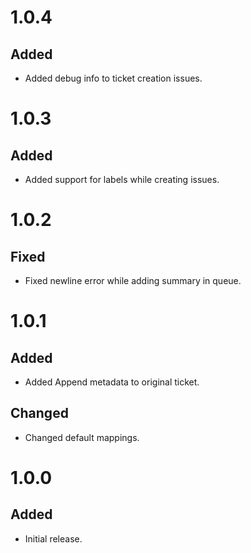 # 1.0.4
## Added
- Added debug info to ticket creation issues.

# 1.0.3
## Added
- Added support for labels while creating issues.

# 1.0.2
## Fixed
- Fixed newline error while adding summary in queue.

# 1.0.1
## Added
- Added Append metadata to original ticket.

## Changed
- Changed default mappings.

# 1.0.0
## Added
- Initial release.
